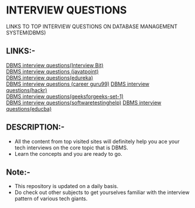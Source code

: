 
# INTERVIEW QUESTIONS

 LINKS TO TOP INTERVIEW QUESTIONS ON DATABASE MANAGEMENT SYSTEM(DBMS)


## LINKS:-

[DBMS interview questions(Interview Bit)](https://www.interviewbit.com/dbms-interview-questions/)  
[DBMS interview questions (javatpoint)](https://www.javatpoint.com/dbms-interview-questions)  
[DBMS interview questions(edureka)](https://www.edureka.co/blog/interview-questions/dbms-interview-questions)  
[DBMS interview questions (career guru99)](https://www.guru99.com/database-interview-questions.html)
[DBMS interview questions(hackr)](https://hackr.io/blog/dbms-interview-questions)   
[DBMS interview questions(geeksforgeeks-set-1)](https://www.geeksforgeeks.org/commonly-asked-dbms-interview-questions/)  
[DBMS interview questions(softwaretestinghelp)](https://www.softwaretestinghelp.com/top-dbms-interview-questions/)
[DBMS interview questions(educba)](https://www.educba.com/dbms-interview-questions/)

## DESCRIPTION:-

*  All the content from top visited sites will definitely help you ace your tech interviews on the core topic that is DBMS.
* Learn the concepts and you are ready to go.
## Note:-
* This repository is updated on a daily basis.
* Do check out other subjects to get yourselves familiar with the interview pattern of various tech giants.